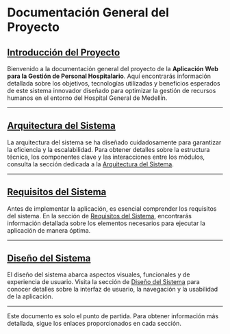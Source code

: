 # Documentación General del Proyecto

## [Introducción del Proyecto](Introducción-Del-Proyecto)

Bienvenido a la documentación general del proyecto de la **Aplicación Web para la Gestión de Personal Hospitalario**. Aquí encontrarás información detallada sobre los objetivos, tecnologías utilizadas y beneficios esperados de este sistema innovador diseñado para optimizar la gestión de recursos humanos en el entorno del Hospital General de Medellín.

---

## [Arquitectura del Sistema](Arquitectura-Del-Sistema)

La arquitectura del sistema se ha diseñado cuidadosamente para garantizar la eficiencia y la escalabilidad. Para obtener detalles sobre la estructura técnica, los componentes clave y las interacciones entre los módulos, consulta la sección dedicada a la [Arquitectura del Sistema](Arquitectura-Del-Sistema).

---

## [Requisitos del Sistema](Requisitos-Del-Sistema)

Antes de implementar la aplicación, es esencial comprender los requisitos del sistema. En la sección de [Requisitos del Sistema](Requisitos-Del-Sistema), encontrarás información detallada sobre los elementos necesarios para ejecutar la aplicación de manera óptima.

---

## [Diseño del Sistema](Diseño-Del-Sistema)

El diseño del sistema abarca aspectos visuales, funcionales y de experiencia de usuario. Visita la sección de [Diseño del Sistema](Diseño-Del-Sistema) para conocer detalles sobre la interfaz de usuario, la navegación y la usabilidad de la aplicación.

---

Este documento es solo el punto de partida. Para obtener información más detallada, sigue los enlaces proporcionados en cada sección. 